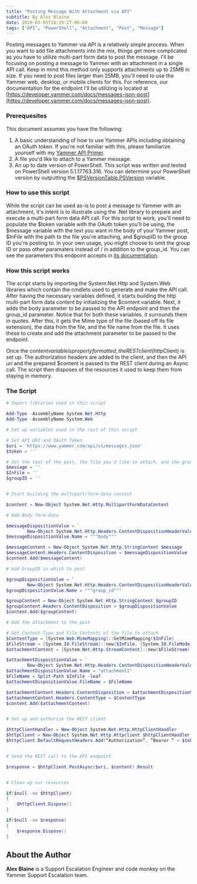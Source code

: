 ```yaml
---
title: "Posting Message With Attachment via API"
subtitle: By Alex Blaine
date: 2019-03-05T18:19:27-06:00
tags: ["API", "PowerShell", "Attachment", "Post", "Message"]
---
```


Posting messages to Yammer via API is a relatively simple process.  When you want to add file attachments into the mix, things get more complicated as you have to utilize multi-part form data to post the message.  I'll be focusing on posting a message to Yammer with an attachment in a single API call.  Keep in mind this method only supports attachments up to 25MB in size.  If you need to post files larger than 25MB, you'll need to use the Yammer web, desktop, or mobile clients for this.  For reference, our documentation for the endpoint I'll be utilizing is located at [https://developer.yammer.com/docs/messages-json-post](https://developer.yammer.com/docs/messages-json-post).

### Prerequesites

This document assumes you have the following:

1. A basic understanding of how to use Yammer APIs including obtaining an OAuth token.  If you're not familiar with this, please familiarize yourself with my [Yammer API Primer](https://askyammer.github.io/post/2017-09-05-yammer-api-primer/).
2. A file you'd like to attach to a Yammer message.
3. An up to date version of PowerShell.  This script was written and tested on PowerShell version 5.1.17763.316.  You can determine your PowerShell version by outputting the [$PSVersionTable.PSVersion](https://docs.microsoft.com/en-us/powershell/module/microsoft.powershell.core/about/about_automatic_variables?view=powershell-6#psversiontable) variable.

### How to use this script

While the script can be used as-is to post a message to Yammer with an attachment, it's intent is to illustrate using the .Net library to prepare and execute a multi-part form data API call.  For this script to work, you'll need to populate the $token variable with the OAuth token you'll be using, the $message variable with the text you want in the body of your Yammer post, $InFile with the path to the file you're attaching, and $groupID to the group ID you're posting to.  In your own usage, you might choose to omit the group ID or pass other paramaters instead of / in addition to the group_id.  You can see the parameters this endpoint accepts in [its documentation](https://developer.yammer.com/docs/messages-json-post).

### How this script works

The script starts by importing the System.Net.Http and System.Web libraries which contain the cmdlets used to generate and make the API call.  After having the necessary variables defined, it starts building the http multi-part form data content by initializing the $content variable.  Next, it adds the body parameter to be passed to the API endpoint and then the group_id parameter.  Notice that for both these variables, it surrounds them in quotes.  After this, it gets the Mime type of the file (based off its file extension), the data from the file, and the file name from the file.  It uses these to create and add the attachment parameter to be passed to the endpoint.

Once the $content variable is properly formatted, the REST client ($httpClient) is set up.  The authorization headers are added to the client, and then the API uri and the prepared $content is passed to the REST client during an Async call.  The script then disposes of the resources it used to keep them from staying in memory.

### The Script

````PowerShell
# Import libraries used in this script

Add-Type -AssemblyName System.Net.Http
Add-Type -AssemblyName System.Web

# Set up variables used in the rest of this script

# Set API URI and OAuth Token
$uri = 'https://www.yammer.com/api/v1/messages.json'
$token = ''

# Set the text of the post, the file you'd like to attach, and the groupid you're posting to
$message = ''
$InFile = ''
$groupID = ''


# Start building the multipart/form-data content

$content = New-Object System.Net.Http.MultipartFormDataContent

# Add Body form-data

$messageDispositionValue = `
        New-Object System.Net.Http.Headers.ContentDispositionHeaderValue "form-data"
$messageDispositionValue.Name = """body"""

$messageContent = New-Object System.Net.Http.StringContent $message
$messageContent.Headers.ContentDisposition = $messageDispositionValue
$content.Add($messageContent)

# Add GroupID in which to post

$groupDispositionValue = `
        New-Object System.Net.Http.Headers.ContentDispositionHeaderValue "form-data"
$groupDispositionValue.Name = """group_id"""

$groupContent = New-Object System.Net.Http.StringContent $groupID
$groupContent.Headers.ContentDisposition = $groupDispositionValue
$content.Add($groupContent)

# Add the attachment to the post

# Get Content-Type and File Contents of the file to attach
$ContentType = [System.Web.MimeMapping]::GetMimeMapping($InFile)
$FileStream = [System.IO.FileStream]::new($InFile, [System.IO.FileMode]::Open)
$attachmentContent = [System.Net.Http.StreamContent]::new($FileStream)

$attachmentDispositionValue = `
        New-Object System.Net.Http.Headers.ContentDispositionHeaderValue "form-data"
$attachmentDispositionValue.Name = "attachment1"
$FileName = Split-Path $InFile -leaf
$attachmentDispositionValue.FileName = $FileName

$attachmentContent.Headers.ContentDisposition = $attachmentDispositionValue
$attachmentContent.Headers.ContentType = $ContentType
$content.Add($attachmentContent)


# Set up and authorize the REST client

$httpClientHandler = New-Object System.Net.Http.HttpClientHandler
$httpClient = New-Object System.Net.Http.Httpclient $httpClientHandler
$httpClient.DefaultRequestHeaders.Add(“Authorization”, “Bearer ” + $token)


# Send the REST call to the API endpoint

$response = $httpClient.PostAsync($uri, $content).Result


# Clean up our resources

if($null -ne $httpClient)
{
    $httpClient.Dispose()
}

if($null -ne $response)
{
    $response.Dispose()
}
````

## About the Author
**Alex Blaine** is a Support Escalation Engineer and code monkey on the Yammer Support Escalation team.
